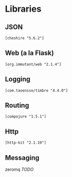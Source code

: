# Libraries


## JSON

    [cheshire "5.6.2"]

## Web (a la Flask)

    [org.immutant/web "2.1.4"]

## Logging

    [com.taoensso/timbre "4.4.0"]

## Routing

    [compojure "1.5.1"]

## Http

    [http-kit "2.1.19"]

## Messaging

zeromq *TODO*

